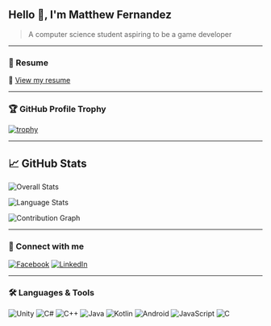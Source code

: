 ## Hello 👋, I'm Matthew Fernandez

> A computer science student aspiring to be a game developer 

---

### 📎 Resume  
📄 [View my resume](https://docs.google.com/document/d/1usTc2146QIaY--Y61zlwzSRN8t4Dg0AVt2xF9wUBG88/edit?usp=sharing)

---

### 🏆 GitHub Profile Trophy
[![trophy](https://github-profile-trophy.vercel.app/?username=Batwoper&theme=onedark&row=2&column=4)](https://github.com/ryo-ma/github-profile-trophy)

---

## 📈 GitHub Stats

![Overall Stats](https://github-readme-stats.vercel.app/api?username=Batwoper&include_all_commits=true&show_icons=true&hide_border=true)

![Language Stats](https://github-readme-stats.vercel.app/api/top-langs/?username=Batwoper&include_all_commits=true&layout=compact&hide_border=true)

![Contribution Graph](https://github-readme-activity-graph.vercel.app/graph?username=Batwoper&theme=github&hide_border=true)

---

### 🔗 Connect with me  
[![Facebook](https://img.shields.io/badge/Facebook-1877F2?style=for-the-badge&logo=facebook&logoColor=white)](https://www.facebook.com/matthew.fernandez.148182/)
[![LinkedIn](https://img.shields.io/badge/LinkedIn-0A66C2?style=for-the-badge&logo=linkedin&logoColor=white)](https://www.linkedin.com/in/matthew-nathan-fernandez)

---

### 🛠️ Languages & Tools  
<p align="left">
  <img src="https://img.shields.io/badge/Unity-100000?style=flat&logo=unity&logoColor=white" alt="Unity">
  <img src="https://img.shields.io/badge/C%23-239120?style=flat&logo=c-sharp&logoColor=white" alt="C#">
  <img src="https://img.shields.io/badge/C++-00599C?style=flat&logo=c%2B%2B&logoColor=white" alt="C++">
  <img src="https://img.shields.io/badge/Java-ED8B00?style=flat&logo=java&logoColor=white" alt="Java">
  <img src="https://img.shields.io/badge/Kotlin-0095D5?style=flat&logo=kotlin&logoColor=white" alt="Kotlin">
  <img src="https://img.shields.io/badge/Android-3DDC84?style=flat&logo=android&logoColor=white" alt="Android">
  <img src="https://img.shields.io/badge/JavaScript-F7DF1E?style=flat&logo=javascript&logoColor=black" alt="JavaScript">
  <img src="https://img.shields.io/badge/C-00599C?style=flat&logo=c&logoColor=white" alt="C">
</p>
